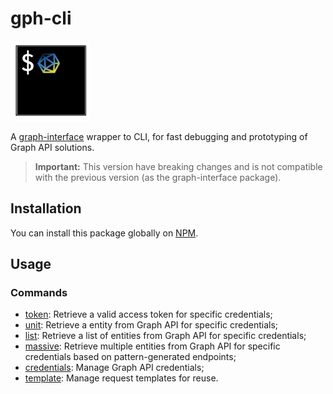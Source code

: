 # gph-cli

![Logo](assets/icon.png)

A [graph-interface](https://github.com/Giancarl021/graph-interface) wrapper to CLI, for fast debugging and prototyping of Graph API solutions.

> **Important:** This version have breaking changes and is not compatible with the previous version (as the graph-interface package).

## Installation

You can install this package globally on [NPM](http://npmjs.com/package/gph-cli).

## Usage

### Commands
[//]: # (Insert any custom documentation ABOVE this line)
[//]: # (DOCS_START)

* [token](docs/gph-cli-token.md): Retrieve a valid access token for specific credentials;
* [unit](docs/gph-cli-unit.md): Retrieve a entity from Graph API for specific credentials;
* [list](docs/gph-cli-list.md): Retrieve a list of entities from Graph API for specific credentials;
* [massive](docs/gph-cli-massive.md): Retrieve multiple entities from Graph API for specific credentials based on pattern-generated endpoints;
* [credentials](docs/gph-cli-credentials.md): Manage Graph API credentials;
* [template](docs/gph-cli-template.md): Manage request templates for reuse.

[//]: # (DOCS_END)
[//]: # (Insert any custom documentation BELOW this line)
